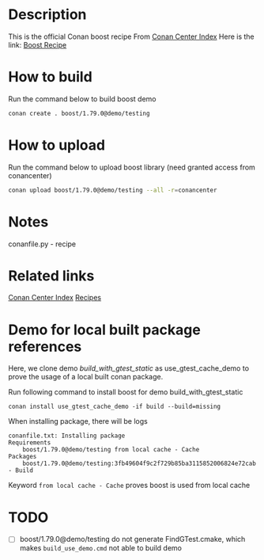 # Description
This is the official Conan boost recipe
From [Conan Center Index](https://github.com/conan-io/conan-center-index)
Here is the link: [Boost Recipe](https://github.com/conan-io/conan-center-index/tree/master/recipes/boost)

# How to build
Run the command below to build boost demo
```bash
conan create . boost/1.79.0@demo/testing
```

# How to upload
Run the command below to upload boost library (need granted access from conancenter)
```bash
conan upload boost/1.79.0@demo/testing --all -r=conancenter
```

# Notes
conanfile.py        - recipe

# Related links
[Conan Center Index](https://github.com/conan-io/conan-center-index)
[Recipes](https://github.com/conan-io/conan-center-index/tree/master/recipes)

# Demo for local built package references
Here, we clone demo *build_with_gtest_static* as use_gtest_cache_demo to prove the usage of a local built conan package.

Run following command to install boost for demo build_with_gtest_static
```
conan install use_gtest_cache_demo -if build --build=missing
```
When installing package, there will be logs
```
conanfile.txt: Installing package
Requirements
    boost/1.79.0@demo/testing from local cache - Cache
Packages
    boost/1.79.0@demo/testing:3fb49604f9c2f729b85ba3115852006824e72cab - Build
```
Keyword `from local cache - Cache` proves boost is used from local cache

# TODO
- [ ] boost/1.79.0@demo/testing do not generate FindGTest.cmake, which makes `build_use_demo.cmd` not able to build demo

